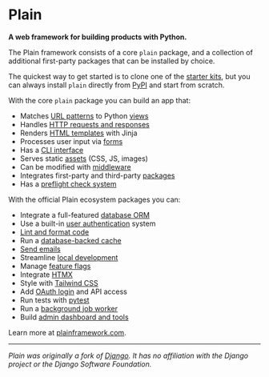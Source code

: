 # Plain

**A web framework for building products with Python.**

The Plain framework consists of a core `plain` package, and a collection of additional first-party packages that can be installed by choice.

The quickest way to get started is to clone one of the [starter kits](https://plainframework.com/start/), but you can always install `plain` directly from [PyPI](https://pypi.org/project/plain/) and start from scratch.

With the core `plain` package you can build an app that:

- Matches [URL patterns](https://plainframework.com/docs/plain/plain/urls/README.md) to Python [views](https://plainframework.com/docs/plain/plain/views/README.md)
- Handles [HTTP requests and responses](https://plainframework.com/docs/plain/plain/http/README.md)
- Renders [HTML templates](https://plainframework.com/docs/plain/plain/templates/README.md) with Jinja
- Processes user input via [forms](https://plainframework.com/docs/plain/plain/forms/README.md)
- Has a [CLI interface](https://plainframework.com/docs/plain/plain/cli/README.md)
- Serves static [assets](https://plainframework.com/docs/plain/plain/assets/README.md) (CSS, JS, images)
- Can be modified with [middleware](https://plainframework.com/docs/plain/plain/middleware/README.md)
- Integrates first-party and third-party [packages](https://plainframework.com/docs/plain/plain/packages/README.md)
- Has a [preflight check system](https://plainframework.com/docs/plain/plain/preflight/README.md)

With the official Plain ecosystem packages you can:

- Integrate a full-featured [database ORM](https://plainframework.com/docs/plain-models/plain/models/README.md)
- Use a built-in [user authentication](https://plainframework.com/docs/plain-auth/plain/auth/README.md) system
- [Lint and format code](https://plainframework.com/docs/plain-code/plain/code/README.md)
- Run a [database-backed cache](https://plainframework.com/docs/plain-cache/plain/cache/README.md)
- [Send emails](https://plainframework.com/docs/plain-email/plain/email/README.md)
- Streamline [local development](https://plainframework.com/docs/plain-dev/plain/dev/README.md)
- Manage [feature flags](https://plainframework.com/docs/plain-flags/plain/flags/README.md)
- Integrate [HTMX](https://plainframework.com/docs/plain-htmx/plain/htmx/README.md)
- Style with [Tailwind CSS](https://plainframework.com/docs/plain-tailwind/plain/tailwind/README.md)
- Add [OAuth login](https://plainframework.com/docs/plain-oauth/plain/oauth/README.md) and API access
- Run tests with [pytest](https://plainframework.com/docs/plain-pytest/plain/pytest/README.md)
- Run a [background job worker](https://plainframework.com/docs/plain-jobs/plain/jobs/README.md)
- Build [admin dashboard and tools](https://plainframework.com/docs/plain-admin/plain/admin/README.md)

Learn more at [plainframework.com](https://plainframework.com).

---

_Plain was originally a fork of [Django](https://www.djangoproject.com/). It has no affiliation with the Django project or the Django Software Foundation._
